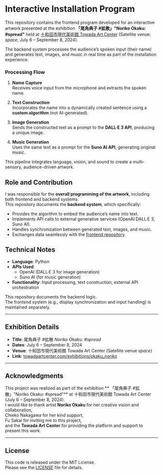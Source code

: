 # Interactive Installation Program

This repository contains the frontend program developed for an interactive artwork presented at the exhibition **「尾角典子 #拡散」"Noriko Okaku: #spread"** held at [十和田市現代美術館 Towada Art Center](https://towadaartcenter.com/exhibitions/okaku_noriko/) (Satellite venue: *space*, July 6 – September 8, 2024).

The backend system processes the audience’s spoken input (their name) and generates text, images, and music in real time as part of the installation experience.

### Processing Flow
1. **Name Capture**  
   Receives voice input from the microphone and extracts the spoken name.  

2. **Text Construction**  
   Incorporates the name into a dynamically created sentence using a **custom algorithm** (not AI-generated).  

3. **Image Generation**  
   Sends the constructed text as a prompt to the **DALL·E 3 API**, producing a unique image.  

4. **Music Generation**  
   Uses the same text as a prompt for the **Suno AI API**, generating original music.  

This pipeline integrates language, vision, and sound to create a multi-sensory, audience-driven artwork.

## Role and Contribution
I was responsible for the **overall programming of the artwork**, including both frontend and backend systems.  
This repository documents the **backend system**, which specifically:

- Provides the algorithm to embed the audience’s name into text.
- Implements API calls to external generative services (OpenAI DALL·E 3, Suno AI).
- Handles synchronization between generated text, images, and music.
- Exchanges data seamlessly with the [frontend repository](https://github.com/NMinato77/okaku-whole-front).

## Technical Notes
- **Language**: Python  
- **APIs Used**:  
  - OpenAI (DALL·E 3 for image generation)  
  - Suno AI (for music generation)  
- **Functionality**: Input processing, text construction, external API orchestration  

This repository documents the backend logic.  
The frontend system (e.g., display synchronization and input handling) is maintained separately.

---

## Exhibition Details
- **Title**: 尾角典子 #拡散 *Noriko Okaku: #spread*  
- **Dates**: July 6 – September 8, 2024  
- **Venue**: 十和田市現代美術館 Towada Art Center (Satellite venue *space*)  
- **Link**: [towadaartcenter.com/exhibitions/okaku_noriko](https://towadaartcenter.com/exhibitions/okaku_noriko/)

---

## Acknowledgments
This project was realized as part of the exhibition ** 「尾角典子 #拡散」"Noriko Okaku: #spread"** at 十和田市現代美術館 Towada Art Center (July 6 – September 8, 2024).  
I would like to thank artist **Noriko Okaku** for her creative vision and collaboration,  
Chieko Nakagawa for her kind support,  
Fu Sakai for inviting me to this project,  
and the **Towada Art Center** for providing the platform and support to present this work.

---

## License
This code is released under the MIT License.  
Please see the [LICENSE](./LICENSE) file for details.

